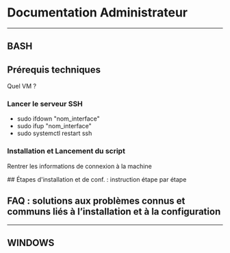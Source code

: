 # Documentation Administrateur

_______________________________________________

## BASH
## Prérequis techniques

Quel VM ?


### Lancer le serveur SSH

- sudo ifdown "nom_interface"
- sudo ifup "nom_interface"
- sudo systemctl restart ssh

### Installation et Lancement du script

Rentrer les informations de connexion à la machine 


## Étapes d'installation et de conf. : instruction étape par étape


## FAQ : solutions aux problèmes connus et communs liés à l’installation et à la configuration

_________________________________________________

## WINDOWS
